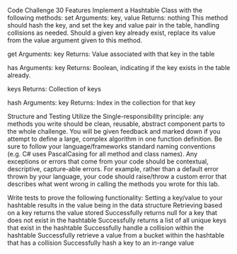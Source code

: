 Code Challenge 30
Features
Implement a Hashtable Class with the following methods:
set
Arguments: key, value
Returns: nothing
This method should hash the key, and set the key and value pair in the table, handling collisions as needed.
Should a given key already exist, replace its value from the value argument given to this method.

get
Arguments: key
Returns: Value associated with that key in the table

has
Arguments: key
Returns: Boolean, indicating if the key exists in the table already.

keys
Returns: Collection of keys

hash
Arguments: key
Returns: Index in the collection for that key


Structure and Testing
Utilize the Single-responsibility principle: any methods you write should be clean, reusable, abstract component parts to the whole challenge. You will be given feedback and marked down if you attempt to define a large, complex algorithm in one function definition.
Be sure to follow your language/frameworks standard naming conventions (e.g. C# uses PascalCasing for all method and class names).
Any exceptions or errors that come from your code should be contextual, descriptive, capture-able errors. For example, rather than a default error thrown by your language, your code should raise/throw a custom error that describes what went wrong in calling the methods you wrote for this lab.

Write tests to prove the following functionality:
Setting a key/value to your hashtable results in the value being in the data structure
Retrieving based on a key returns the value stored
Successfully returns null for a key that does not exist in the hashtable
Successfully returns a list of all unique keys that exist in the hashtable
Successfully handle a collision within the hashtable
Successfully retrieve a value from a bucket within the hashtable that has a collision
Successfully hash a key to an in-range value

